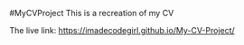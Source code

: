 #MyCVProject
This is a recreation of my CV

The live link: https://imadecodegirl.github.io/My-CV-Project/